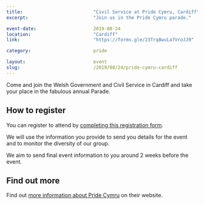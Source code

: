 ```yaml
---
title:  						"Civil Service at Pride Cymru, Cardiff"
excerpt:	  					"Join us in the Pride Cymru parade."

event-date:	 					2019-08-24
location: 						"Cardiff"
link:							"https://forms.gle/23Trq8wuLa7VroJJ9"

category:						pride

layout: 						event
slug:							/2019/08/24/pride-cymru-cardiff
---
```


Come and join the Welsh Government and Civil Service in Cardiff and take your place in the fabulous annual Parade.

## How to register

You can register to attend by [completing this registration form](https://forms.gle/23Trq8wuLa7VroJJ9).

We will use the information you provide to send you details for the event and to monitor the diversity of our group.

We aim to send final event information to you around 2 weeks before the event.

## Find out more 

Find out [more information about Pride Cymru](http://www.pridecymru.co.uk/events/event/pride-cymrus-big-weekend/) on their website.